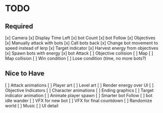 # TODO

## Required

[x] Camera
[x] Display Time Left
[x] bot Count
[x] bot Follow
[x] Objectives
[x] Manually attack with bots
[x] Call bots back
[x] Change bot movement to speed instead of lerp
[x] Target indicator
[x] Harvest energy from objectives
[x] Spawn bots with energy
[x] bot Attack
[ ] Objective collision
[ ] Map
[ ] Map collision
[ ] Win condition
[ ] Lose condition (time, no more bots?)

## Nice to Have

[ ] Attack animations
[ ] Player art
[ ] Level art
[ ] Render energy over UI
[ ] Objective Indicators
[ ] Character animations
[ ] Ending graphics
[ ] Target indicator animation
[ ] Animate player spawn
[ ] Smarter bot Follow
[ ] bot idle wander
[ ] VFX for new bot
[ ] VFX for final countdown
[ ] Randomize world
[ ] Music
[ ] UI detail

